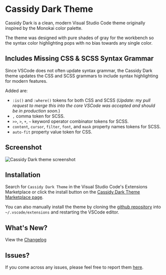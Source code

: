 # Cassidy Dark Theme

Cassidy Dark is a clean, modern Visual Studio Code theme originally inspired by the Monokai color palette.

The theme was designed with pure shades of gray for the workbench so the syntax color highlighting pops with no bias towards any single color.

## Includes Missing CSS & SCSS Syntax Grammar

Since VSCode does not often update syntax grammar, the Cassidy Dark theme updates the CSS and SCSS grammars to include syntax highlighting for modern features.

Added are:
- `:is()` and `:where()` tokens for both CSS and SCSS (_Update: my pull request to merge this into the core VSCode was accepted and should be in production soon._)
- `,` comma token for SCSS.
- `>>`, `>`, `+`, `~` keyword operator combinator tokens for SCSS.
- `content`, `cursor`, `filter`, `font`, and `mask` property names tokens for SCSS.
- `auto-fit` property value token for CSS.

## Screenshot

![Cassidy Dark theme screenshot](https://raw.githubusercontent.com/jacobcassidy/vscode-cassidy-dark-theme/main/images/cassidy-dark-theme-screenshot.png)

## Installation

Search for `Cassidy Dark Theme` in the Visual Studio Code's Extensions Marketplace or click the install button on the [Cassidy Dark Theme Marketplace page](https://marketplace.visualstudio.com/items?itemName=jacobcassidy.cassidy-dark).

You can also manually install the theme by cloning the [github repository](https://github.com/jacobcassidy/vscode-cassidy-dark-theme) into `~/.vscode/extensions` and restarting the VSCode editor.

## What's New?

View the [Changelog](https://github.com/jacobcassidy/vscode-cassidy-dark-theme/blob/main/CHANGELOG.md)

## Issues?

If you come across any issues, please feel free to report them [here](https://github.com/jacobcassidy/vscode-cassidy-dark-theme/issues).
